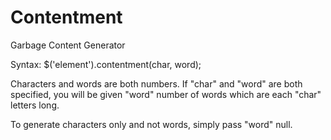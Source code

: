 # Contentment
Garbage Content Generator

Syntax: $('element').contentment(char, word);

Characters and words are both numbers. If "char" and "word" are both specified, you will be given "word" number of words which are each "char" letters long.

To generate characters only and not words, simply pass "word" null.
